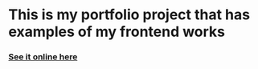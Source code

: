 # This is my portfolio project that has examples of my frontend works
### [See it online here](https://virss1.github.io/my-layout-examples/)
